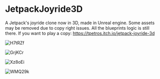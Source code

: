 # JetpackJoyride3D
A Jetpack's joyride clone now in 3D, made in Unreal engine. Some assets may be removed due to copy right issues. All the blueprints logic is still there. If you want to play a copy: https://tpetros.itch.io/jetpack-joyride-3d

![H7tRZf](https://github.com/TsokasGit/JetpackJoyride3D/assets/43913088/ca7fd724-c32f-463f-9688-64ded8b22c63)

![GrjKCr](https://github.com/TsokasGit/JetpackJoyride3D/assets/43913088/12f77b44-8ec8-4cb0-8ec9-0977cef4fae6)

![Xz8oEi](https://github.com/TsokasGit/JetpackJoyride3D/assets/43913088/64e021ab-920f-471c-891f-0e630877b8e7)

![WMQ29k](https://github.com/TsokasGit/JetpackJoyride3D/assets/43913088/6514ca76-a195-41a7-b8f9-44885626ba17)
